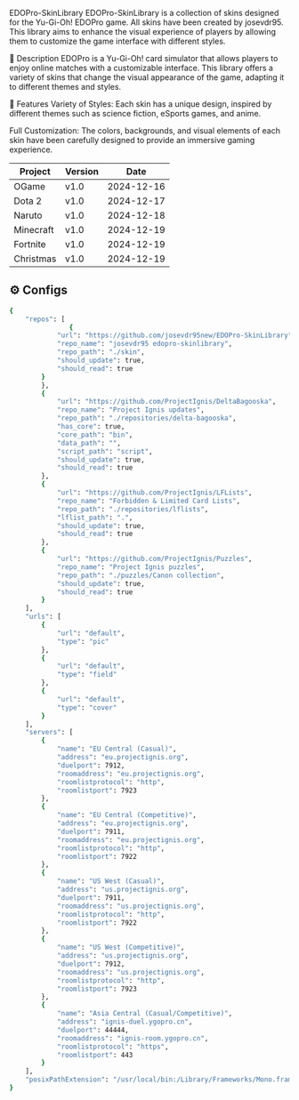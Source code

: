 EDOPro-SkinLibrary
EDOPro-SkinLibrary is a collection of skins designed for the Yu-Gi-Oh! EDOPro game. All skins have been created by josevdr95. This library aims to enhance the visual experience of players by allowing them to customize the game interface with different styles.

🌟 Description
EDOPro is a Yu-Gi-Oh! card simulator that allows players to enjoy online matches with a customizable interface. This library offers a variety of skins that change the visual appearance of the game, adapting it to different themes and styles.

🎨 Features
Variety of Styles: Each skin has a unique design, inspired by different themes such as science fiction, eSports games, and anime.

Full Customization: The colors, backgrounds, and visual elements of each skin have been carefully designed to provide an immersive gaming experience.


| **Project**          | **Version** | **Date**        |
|----------------------|-------------|------------------|
| OGame                | v1.0       | 2024-12-16       |
| Dota 2               | v1.0       | 2024-12-17       |
| Naruto               | v1.0       | 2024-12-18       |
| Minecraft            | v1.0       | 2024-12-19       |
| Fortnite             | v1.0       | 2024-12-19       |
| Christmas            | v1.0       | 2024-12-19       |



## ⚙️ Configs
```bash
{
	"repos": [
               {
			"url": "https://github.com/josevdr95new/EDOPro-SkinLibrary",
			"repo_name": "josevdr95 edopro-skinlibrary",
			"repo_path": "./skin",
			"should_update": true,
			"should_read": true
		}
		},
		{
			"url": "https://github.com/ProjectIgnis/DeltaBagooska",
			"repo_name": "Project Ignis updates",
			"repo_path": "./repositories/delta-bagooska",
			"has_core": true,
			"core_path": "bin",
			"data_path": "",
			"script_path": "script",
			"should_update": true,
			"should_read": true
		},
		{
			"url": "https://github.com/ProjectIgnis/LFLists",
			"repo_name": "Forbidden & Limited Card Lists",
			"repo_path": "./repositories/lflists",
			"lflist_path": ".",
			"should_update": true,
			"should_read": true
		},
		{
			"url": "https://github.com/ProjectIgnis/Puzzles",
			"repo_name": "Project Ignis puzzles",
			"repo_path": "./puzzles/Canon collection",
			"should_update": true,
			"should_read": true
		}
	],
	"urls": [
		{
			"url": "default",
			"type": "pic"
		},
		{
			"url": "default",
			"type": "field"
		},
		{
			"url": "default",
			"type": "cover"
		}
	],
	"servers": [
		{
			"name": "EU Central (Casual)",
			"address": "eu.projectignis.org",
			"duelport": 7912,
			"roomaddress": "eu.projectignis.org",
			"roomlistprotocol": "http",
			"roomlistport": 7923
		},
		{
			"name": "EU Central (Competitive)",
			"address": "eu.projectignis.org",
			"duelport": 7911,
			"roomaddress": "eu.projectignis.org",
			"roomlistprotocol": "http",
			"roomlistport": 7922
		},
		{
			"name": "US West (Casual)",
			"address": "us.projectignis.org",
			"duelport": 7911,
			"roomaddress": "us.projectignis.org",
			"roomlistprotocol": "http",
			"roomlistport": 7922
		},
		{
			"name": "US West (Competitive)",
			"address": "us.projectignis.org",
			"duelport": 7912,
			"roomaddress": "us.projectignis.org",
			"roomlistprotocol": "http",
			"roomlistport": 7923
		},
		{
			"name": "Asia Central (Casual/Competitive)",
			"address": "ignis-duel.ygopro.cn",
			"duelport": 44444,
			"roomaddress": "ignis-room.ygopro.cn",
			"roomlistprotocol": "https",
			"roomlistport": 443
		}
	],
	"posixPathExtension": "/usr/local/bin:/Library/Frameworks/Mono.framework/Versions/Current/Commands"
}

```
